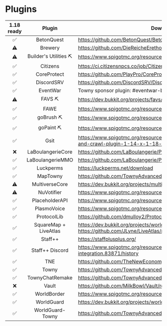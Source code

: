 # Plugins

| 1.18 ready |        Plugin         | Download Link                                                                                                      |
| :--------: | :-------------------: | ------------------------------------------------------------------------------------------------------------------ |
|     ✅     |      BetonQuest       | https://github.com/BetonQuest/BetonQuest/releases                                                                  |
|     ⚠️     |        Brewery        | https://github.com/DieReicheErethons/Brewery/releases                                                              |
|     ⚠️     | Builder's Utilities ⛏ | https://www.spigotmc.org/resources/builders-utilities.42361/history                                                |
|     ✅     |       Citizens        | https://ci.citizensnpcs.co/job/Citizens2/                                                                          |
|     ✅     |      CoreProtect      | https://github.com/PlayPro/CoreProtect/releases                                                                    |
|     ✅     |      DiscordSRV       | https://github.com/DiscordSRV/DiscordSRV/releases                                                                  |
|     ✅     |       EventWar        | Towny sponsor plugin: #eventwar-beta                                                                               |
|     ⚠️     |        FAVS ⛏         | https://dev.bukkit.org/projects/favs/files                                                                         |
|     ✅     |         FAWE          | https://www.spigotmc.org/resources/fast-async-worldedit.13932/history                                              |
|     ✅     |       goBrush ⛏       | https://www.spigotmc.org/resources/gobrush.23118/history                                                           |
|     ✅     |       goPaint ⛏       | https://www.spigotmc.org/resources/gopaint.27717/history                                                           |
|     ✅     |         Gsit          | https://www.spigotmc.org/resources/gsit-modern-sit-seat-and-chair-lay-and-crawl-plugin-1-14-x-1-18-x.62325/history |
|     ❌     |   LaBoulangerieCore   | https://github.com/LaBoulangerie/Plugins/blob/master/LaBoulangerieCore.jar                                          |
|     ✅     |   LaBoulangerieMMO    | https://github.com/LaBoulangerie/Plugins/blob/master/LaBoulangerieMmo.jar                                          |
|     ✅     |       Luckperms       | https://luckperms.net/download                                                                                     |
|     ✅     |       MapTowny        | https://github.com/TownyAdvanced/MapTowny/releases                                                                 |
|     ⚠️     |    MultiverseCore     | https://dev.bukkit.org/projects/multiverse-core/files                                                              |
|     ⚠️     |      NuVotifier       | https://www.spigotmc.org/resources/nuvotifier.13449/history                                                        |
|     ✅     |    PlaceholderAPI     | https://www.spigotmc.org/resources/placeholderapi.6245/history                                                     |
|     ✅     |      PlasmoVoice      | https://www.spigotmc.org/resources/plasmo-voice-server.91064/history                                               |
|     ✅     |      ProtocolLib      | https://github.com/dmulloy2/ProtocolLib/releases                                                                   |
|     ✅     | SquareMap + LiveAtlas | https://dev.bukkit.org/projects/worldguard/ + https://github.com/JLyne/LiveAtlas/releases                          |
|     ✅     |        Staff++        | https://staffplusplus.org/                                                                                         |
|     ✅     |    Staff++ Discord    | https://www.spigotmc.org/resources/staff-discord-integration.83871/history                                         |
|     ✅     |          TNE          | https://github.com/TheNewEconomy/TNE-Bukkit/releases                                                               |
|     ✅     |         Towny         | https://github.com/TownyAdvanced/Towny/releases                                                                    |
|     ✅     |    TownyChatRemake    | https://github.com/TownyAdvanced/WorldGuard-Towny/releases                                                         |
|     ❌     |         Vault         | https://github.com/MilkBowl/Vault/releases                                                                         |
|     ✅     |      WorldBorder      | https://www.spigotmc.org/resources/worldborder.60905/history                                                       |
|     ✅     |      WorldGuard       | https://dev.bukkit.org/projects/worldguard/files                                                                   |
|     ✅     |   WorldGuard-Towny    | https://github.com/TownyAdvanced/WorldGuard-Towny/releases                                                         |
